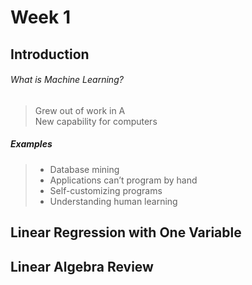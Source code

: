 # Week 1 

## Introduction


###### What is Machine Learning? 
 
>Grew out of work in A  
>New capability for computers
 

##### Examples
> - Database mining 
> - Applications can’t program by hand
> - Self-customizing programs
> - Understanding human learning

## Linear Regression with One Variable

## Linear Algebra Review
